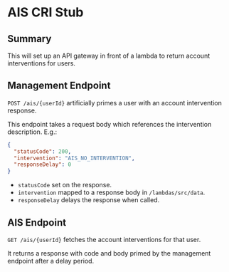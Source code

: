 # AIS CRI Stub
## Summary

This will set up an API gateway in front of a lambda to return account interventions for users.

## Management Endpoint

`POST /ais/{userId}` artificially primes a user with an account intervention response.

This endpoint takes a request body which references the intervention description. E.g.:
```json
{
  "statusCode": 200,
  "intervention": "AIS_NO_INTERVENTION",
  "responseDelay": 0
}
```

- `statusCode` set on the response.
- `intervention` mapped to a response body in `/lambdas/src/data`.
- `responseDelay` delays the response when called.

## AIS Endpoint

`GET /ais/{userId}` fetches the account interventions for that user.

It returns a response with code and body primed by the management endpoint after a delay period.
